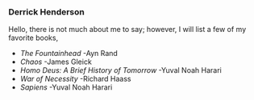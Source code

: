 ### Derrick Henderson
Hello, there is not much about me to say; however, I will list a few of my favorite books,
* _The Fountainhead_ -Ayn Rand
* _Chaos_ -James Gleick
* _Homo Deus: A Brief History of Tomorrow_ -Yuval Noah Harari
* _War of Necessity_ -Richard Haass
* _Sapiens_ -Yuval Noah Harari
